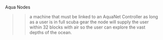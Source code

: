 Aqua Nodes
>>a machine that must be linked  to an AquaNet Controller as long as a user is in full scuba gear the node will supply the user within 32 blocks with air so the user can explore the vast depths of the ocean.
